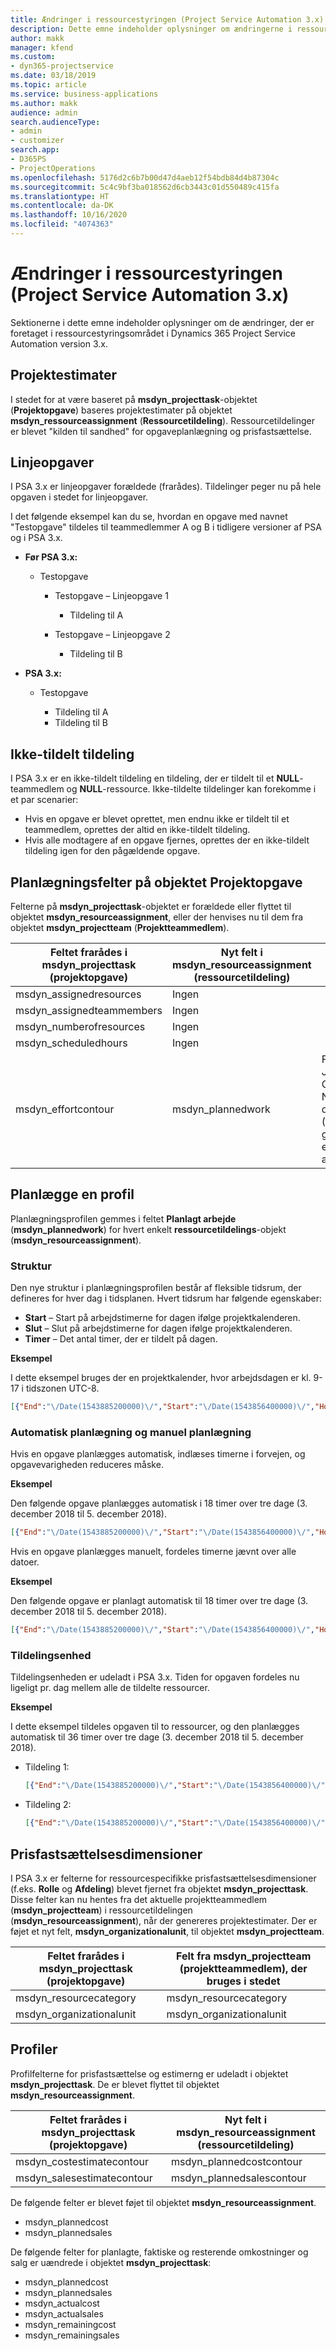 ```yaml
---
title: Ændringer i ressourcestyringen (Project Service Automation 3.x)
description: Dette emne indeholder oplysninger om ændringerne i ressourcestyringsområdet.
author: makk
manager: kfend
ms.custom:
- dyn365-projectservice
ms.date: 03/18/2019
ms.topic: article
ms.service: business-applications
ms.author: makk
audience: admin
search.audienceType:
- admin
- customizer
search.app:
- D365PS
- ProjectOperations
ms.openlocfilehash: 5176d2c6b7b00d47d4aeb12f54bdb84d4b87304c
ms.sourcegitcommit: 5c4c9bf3ba018562d6cb3443c01d550489c415fa
ms.translationtype: HT
ms.contentlocale: da-DK
ms.lasthandoff: 10/16/2020
ms.locfileid: "4074363"
---
```

# <a name="resource-management-changes-project-service-automation-3x"></a>Ændringer i ressourcestyringen (Project Service Automation 3.x)

Sektionerne i dette emne indeholder oplysninger om de ændringer, der er foretaget i ressourcestyringsområdet i Dynamics 365 Project Service Automation version 3.x.

## <a name="project-estimates"></a>Projektestimater

I stedet for at være baseret på **msdyn\_projecttask**-objektet (**Projektopgave**) baseres projektestimater på objektet **msdyn\_ressourceassignment** (**Ressourcetildeling**). Ressourcetildelinger er blevet "kilden til sandhed" for opgaveplanlægning og prisfastsættelse.

## <a name="line-tasks"></a>Linjeopgaver

I PSA 3.x er linjeopgaver forældede (frarådes). Tildelinger peger nu på hele opgaven i stedet for linjeopgaver.

I det følgende eksempel kan du se, hvordan en opgave med navnet "Testopgave" tildeles til teammedlemmer A og B i tidligere versioner af PSA og i PSA 3.x.

- **Før PSA 3.x:**

    - Testopgave

        - Testopgave – Linjeopgave 1

            - Tildeling til A

        - Testopgave – Linjeopgave 2

            - Tildeling til B

- **PSA 3.x:**

    - Testopgave

        - Tildeling til A
        - Tildeling til B

## <a name="unassigned-assignment"></a>Ikke-tildelt tildeling

I PSA 3.x er en ikke-tildelt tildeling en tildeling, der er tildelt til et **NULL**-teammedlem og **NULL**-ressource. Ikke-tildelte tildelinger kan forekomme i et par scenarier:

- Hvis en opgave er blevet oprettet, men endnu ikke er tildelt til et teammedlem, oprettes der altid en ikke-tildelt tildeling. 
- Hvis alle modtagere af en opgave fjernes, oprettes der en ikke-tildelt tildeling igen for den pågældende opgave.

## <a name="scheduling-fields-on-the-project-task-entity"></a>Planlægningsfelter på objektet Projektopgave

Felterne på **msdyn\_projecttask**-objektet er forældede eller flyttet til objektet **msdyn\_resourceassignment**, eller der henvises nu til dem fra objektet **msdyn\_projectteam** (**Projektteammedlem**).

| Feltet frarådes i msdyn\_projecttask (projektopgave) | Nyt felt i msdyn\_resourceassignment (ressourcetildeling) | Kommentar |
|---|---|---|
| msdyn\_assignedresources | Ingen | |
| msdyn\_assignedteammembers | Ingen | |
| msdyn\_numberofresources | Ingen | |
| msdyn\_scheduledhours | Ingen | |
| msdyn\_effortcontour | msdyn\_plannedwork | Formatet for JavaScript Object Notation-datastrukturen (JSON), der er gemt i feltet, er blevet ændret. |

## <a name="schedule-contour"></a>Planlægge en profil

Planlægningsprofilen gemmes i feltet **Planlagt arbejde** (**msdyn\_plannedwork**) for hvert enkelt **ressourcetildelings**-objekt (**msdyn\_resourceassignment**).

### <a name="structure"></a>Struktur

Den nye struktur i planlægningsprofilen består af fleksible tidsrum, der defineres for hver dag i tidsplanen. Hvert tidsrum har følgende egenskaber:

- **Start** – Start på arbejdstimerne for dagen ifølge projektkalenderen.
- **Slut** – Slut på arbejdstimerne for dagen ifølge projektkalenderen.
- **Timer** – Det antal timer, der er tildelt på dagen.

**Eksempel**

I dette eksempel bruges der en projektkalender, hvor arbejdsdagen er kl. 9-17 i tidszonen UTC-8.

```json
[{"End":"\/Date(1543885200000)\/","Start":"\/Date(1543856400000)\/","Hours":8},{"End":"\/Date(1543971600000)\/","Start":"\/Date(1543942800000)\/","Hours":8},{"End":"\/Date(1544058000000)\/","Start":"\/Date(1544029200000)\/","Hours":2}]
```

### <a name="auto-scheduling-and-manual-scheduling"></a>Automatisk planlægning og manuel planlægning

Hvis en opgave planlægges automatisk, indlæses timerne i forvejen, og opgavevarigheden reduceres måske.

**Eksempel**

Den følgende opgave planlægges automatisk i 18 timer over tre dage (3. december 2018 til 5. december 2018).

```json
[{"End":"\/Date(1543885200000)\/","Start":"\/Date(1543856400000)\/","Hours":8},{"End":"\/Date(1543971600000)\/","Start":"\/Date(1543942800000)\/","Hours":8},{"End":"\/Date(1544058000000)\/","Start":"\/Date(1544029200000)\/","Hours":2}]
```

Hvis en opgave planlægges manuelt, fordeles timerne jævnt over alle datoer.

**Eksempel**

Den følgende opgave er planlagt automatisk til 18 timer over tre dage (3. december 2018 til 5. december 2018).

```json
[{"End":"\/Date(1543885200000)\/","Start":"\/Date(1543856400000)\/","Hours":6},{"End":"\/Date(1543971600000)\/","Start":"\/Date(1543942800000)\/","Hours":6},{"End":"\/Date(1544058000000)\/","Start":"\/Date(1544029200000)\/","Hours":6}]
```

### <a name="assignment-unit"></a>Tildelingsenhed

Tildelingsenheden er udeladt i PSA 3.x. Tiden for opgaven fordeles nu ligeligt pr. dag mellem alle de tildelte ressourcer.

**Eksempel**

I dette eksempel tildeles opgaven til to ressourcer, og den planlægges automatisk til 36 timer over tre dage (3. december 2018 til 5. december 2018).

- Tildeling 1:

    ```json
    [{"End":"\/Date(1543885200000)\/","Start":"\/Date(1543856400000)\/","Hours":8},{"End":"\/Date(1543971600000)\/","Start":"\/Date(1543942800000)\/","Hours":8},{"End":"\/Date(1544058000000)\/","Start":"\/Date(1544029200000)\/","Hours":2}]
    ```

- Tildeling 2:

    ```json
    [{"End":"\/Date(1543885200000)\/","Start":"\/Date(1543856400000)\/","Hours":8},{"End":"\/Date(1543971600000)\/","Start":"\/Date(1543942800000)\/","Hours":8},{"End":"\/Date(1544058000000)\/","Start":"\/Date(1544029200000)\/","Hours":2}]
    ```

## <a name="pricing-dimensions"></a>Prisfastsættelsesdimensioner

I PSA 3.x er felterne for ressourcespecifikke prisfastsættelsesdimensioner (f.eks. **Rolle** og **Afdeling**) blevet fjernet fra objektet **msdyn\_projecttask**. Disse felter kan nu hentes fra det aktuelle projektteammedlem (**msdyn\_projectteam**) i ressourcetildelingen (**msdyn\_resourceassignment**), når der genereres projektestimater. Der er føjet et nyt felt, **msdyn\_organizationalunit**, til objektet **msdyn\_projectteam**.

| Feltet frarådes i msdyn\_projecttask (projektopgave) | Felt fra msdyn\_projectteam (projektteammedlem), der bruges i stedet |
|---|---|
| msdyn\_resourcecategory | msdyn\_resourcecategory |
| msdyn\_organizationalunit | msdyn\_organizationalunit |

## <a name="contours"></a>Profiler

Profilfelterne for prisfastsættelse og estimerng er udeladt i objektet **msdyn\_projecttask**. De er blevet flyttet til objektet **msdyn\_resourceassignment**.

| Feltet frarådes i msdyn\_projecttask (projektopgave) | Nyt felt i msdyn\_resourceassignment (ressourcetildeling) |
|---|---|
| msdyn\_costestimatecontour | msdyn\_plannedcostcontour |
| msdyn\_salesestimatecontour | msdyn\_plannedsalescontour |

De følgende felter er blevet føjet til objektet **msdyn\_resourceassignment**.

* msdyn\_plannedcost
* msdyn\_plannedsales

De følgende felter for planlagte, faktiske og resterende omkostninger og salg er uændrede i objektet **msdyn\_projecttask**:

* msdyn\_plannedcost
* msdyn\_plannedsales
* msdyn\_actualcost
* msdyn\_actualsales
* msdyn\_remainingcost
* msdyn\_remainingsales
